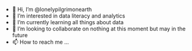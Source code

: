 - 👋 Hi, I’m @lonelypilgrimonearth
- 👀 I’m interested in data literacy and analytics
- 🌱 I’m currently learning all things about data
- 💞️ I’m looking to collaborate on nothing at this moment but may in the future 
- 📫 How to reach me ...

<!---
lonelypilgrimonearth/lonelypilgrimonearth is a ✨ special ✨ repository because its `README.md` (this file) appears on your GitHub profile.
You can click the Preview link to take a look at your changes.
--->
